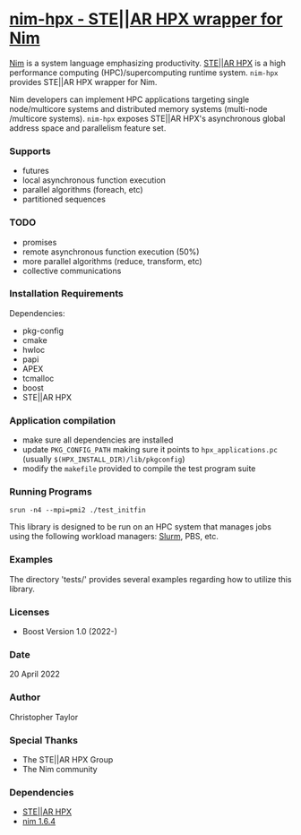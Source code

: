 <!-- Copyright (c) 2022 Christopher Taylor                                          -->
<!--                                                                                -->
<!--   Distributed under the Boost Software License, Version 1.0. (See accompanying -->
<!--   file LICENSE_1_0.txt or copy at http://www.boost.org/LICENSE_1_0.txt)        -->
# [nim-hpx - STE||AR HPX wrapper for Nim](https://github.com/ct-clmsn/nim-hpx)

[Nim](https://nim-lang.org) is a system language emphasizing productivity. [STE||AR HPX](https://github.com/STEllAR-GROUP/hpx)
is a high performance computing (HPC)/supercomputing runtime
system. `nim-hpx` provides STE||AR HPX wrapper for Nim.

Nim developers can implement HPC applications targeting single
node/multicore systems and distributed memory systems (multi-node
/multicore systems). `nim-hpx` exposes STE||AR HPX's asynchronous
global address space and parallelism feature set.

### Supports

* futures
* local asynchronous function execution
* parallel algorithms (foreach, etc)
* partitioned sequences

### TODO

* promises
* remote asynchronous function execution (50%)
* more parallel algorithms (reduce, transform, etc)
* collective communications

### Installation Requirements

Dependencies:

* pkg-config
* cmake
* hwloc
* papi
* APEX
* tcmalloc
* boost
* STE||AR HPX

### Application compilation

* make sure all dependencies are installed
* update `PKG_CONFIG_PATH` making sure it points to `hpx_applications.pc` (usually `$(HPX_INSTALL_DIR)/lib/pkgconfig`)
* modify the `makefile` provided to compile the test program suite

### Running Programs

```
srun -n4 --mpi=pmi2 ./test_initfin
```

This library is designed to be run on an HPC system that manages
jobs using the following workload managers: [Slurm](https://slurm.schedmd.com), PBS, etc.

### Examples

The directory 'tests/' provides several examples regarding how to utilize this library.

### Licenses

* Boost Version 1.0 (2022-)

### Date

20 April 2022

### Author

Christopher Taylor

### Special Thanks

* The STE||AR HPX Group
* The Nim community

### Dependencies

* [STE||AR HPX](https://github.com/STEllAR-GROUP/hpx)
* [nim 1.6.4](https://nim-lang.org)

